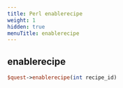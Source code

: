 ```yaml
---
title: Perl enablerecipe
weight: 1
hidden: true
menuTitle: enablerecipe
---
```

## enablerecipe
```perl
$quest->enablerecipe(int recipe_id)
```